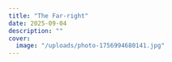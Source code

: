 ```yaml
---
title: "The Far-right"
date: 2025-09-04
description: ""
cover:
  image: "/uploads/photo-1756994680141.jpg"
---
```



